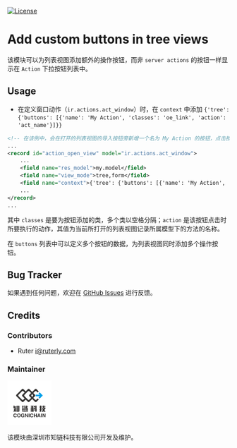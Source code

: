 [![License](https://img.shields.io/badge/license-LGPL--3.0-blue.svg)](https://www.gnu.org/licenses/lgpl-3.0-standalone.html)

# Add custom buttons in tree views

该模块可以为列表视图添加额外的操作按钮，而非 `server actions` 的按钮一样显示在 `Action` 下拉按钮列表中。

## Usage

- 在定义窗口动作（`ir.actions.act_window`）时，在 `context` 中添加 `{'tree': {'buttons': [{'name': 'My Action', 'classes': 'oe_link', 'action': 'act_name'}]}}`

```xml
<!-- 在该例中，会在打开的列表视图的导入按钮旁新增一个名为 My Action 的按钮，点击按钮将会执行 my.model 模型中定义的方法 act_name -->
...
<record id="action_open_view" model="ir.actions.act_window">
    ...
    <field name="res_model">my.model</field>
    <field name="view_mode">tree,form</field>
    <field name="context">{'tree': {'buttons': [{'name': 'My Action', 'classes': 'oe_link', 'action': 'act_name'}]}}<field/>
    ...
</record>
...
```

其中 `classes` 是要为按钮添加的类，多个类以空格分隔；`action` 是该按钮点击时所要执行的动作，其值为当前所打开的列表视图记录所属模型下的方法的名称。

在 `buttons` 列表中可以定义多个按钮的数据，为列表视图同时添加多个操作按钮。

## Bug Tracker

如果遇到任何问题，欢迎在 [GitHub Issues](https://github.com/cognichain/odoo-basic-extension/issues) 进行反馈。

## Credits

### Contributors

- Ruter <i@ruterly.com>

### Maintainer

<img src="./static/description/icon.png" width="20%" alt="深圳市知链科技有限公司" />

该模块由深圳市知链科技有限公司开发及维护。